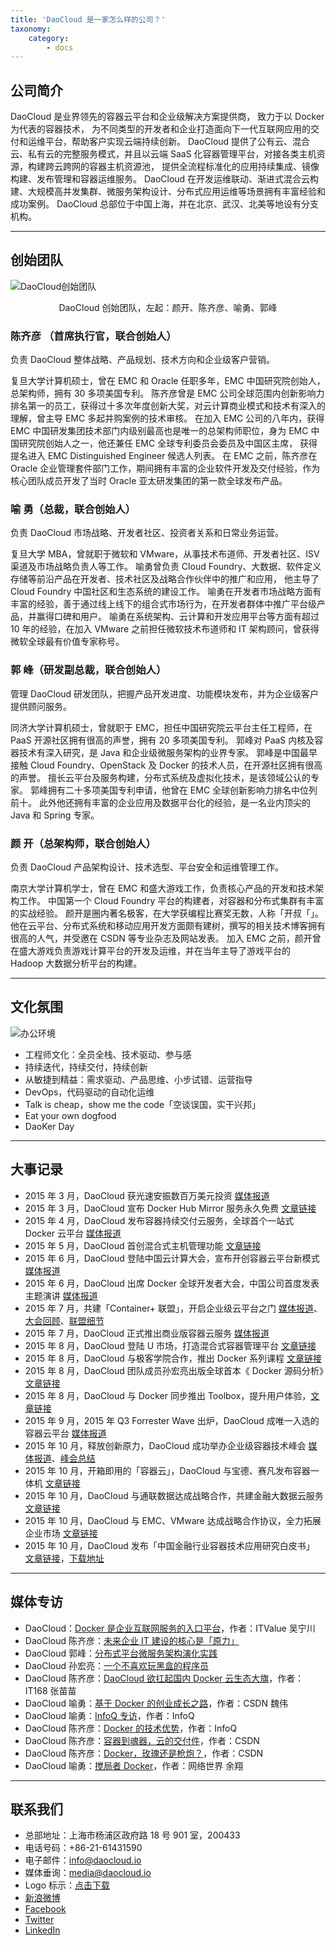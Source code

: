 ```yaml
---
title: 'DaoCloud 是一家怎么样的公司？'
taxonomy:
    category:
        - docs
---
```


<!-- reviewed by fiona -->

## 公司简介

DaoCloud 是业界领先的容器云平台和企业级解决方案提供商，
致力于以 Docker 为代表的容器技术，
为不同类型的开发者和企业打造面向下一代互联网应用的交付和运维平台，帮助客户实现云端持续创新。
DaoCloud 提供了公有云、混合云、私有云的完整服务模式，并且以云端 SaaS 化容器管理平台，对接各类主机资源，构建跨云跨网的容器主机资源池，
提供全流程标准化的应用持续集成、镜像构建、发布管理和容器运维服务。
DaoCloud 在开发运维联动、渐进式混合云构建、大规模高并发集群、微服务架构设计、分布式应用运维等场景拥有丰富经验和成功案例。
DaoCloud 总部位于中国上海，并在北京、武汉、北美等地设有分支机构。

---

## 创始团队

![DaoCloud创始团队](daocloud_founders.jpg)
<center>DaoCloud 创始团队，左起：颜开、陈齐彦、喻勇、郭峰</center>

### 陈齐彦 （首席执行官，联合创始人）

负责 DaoCloud 整体战略、产品规划、技术方向和企业级客户营销。

复旦大学计算机硕士，曾在 EMC 和 Oracle 任职多年，EMC 中国研究院创始人，总架构师，拥有 30 多项美国专利。
陈齐彦曾是 EMC 公司全球范围内创新影响力排名第一的员工，获得过十多次年度创新大奖，对云计算商业模式和技术有深入的理解，曾主导 EMC 多起并购案例的技术审核。
在加入 EMC 公司的八年内，获得 EMC 中国研发集团技术部门内级别最高也是唯一的总架构师职位，身为 EMC 中国研究院创始人之一，他还兼任 EMC 全球专利委员会委员及中国区主席，
获得提名进入 EMC Distinguished Engineer 候选人列表。
在 EMC 之前，陈齐彦在 Oracle 企业管理套件部门工作，期间拥有丰富的企业软件开发及交付经验，作为核心团队成员开发了当时 Oracle 亚太研发集团的第一款全球发布产品。

### 喻 勇（总裁，联合创始人）

负责 DaoCloud 市场战略、开发者社区、投资者关系和日常业务运营。

复旦大学 MBA，曾就职于微软和 VMware，从事技术布道师、开发者社区、ISV 渠道及市场战略负责人等工作。
喻勇曾负责 Cloud Foundry、大数据、软件定义存储等前沿产品在开发者、技术社区及战略合作伙伴中的推广和应用，
他主导了 Cloud Foundry 中国社区和生态系统的建设工作。
喻勇在开发者市场战略方面有丰富的经验，善于通过线上线下的组合式市场行为，在开发者群体中推广平台级产品，并赢得口碑和用户。
喻勇在系统架构、云计算和开发应用平台等方面有超过 10 年的经验，在加入 VMware 之前担任微软技术布道师和 IT 架构顾问，曾获得微软全球最有价值专家称号。

### 郭 峰（研发副总裁，联合创始人）

管理 DaoCloud 研发团队，把握产品开发进度、功能模块发布，并为企业级客户提供顾问服务。

同济大学计算机硕士，曾就职于 EMC，担任中国研究院云平台主任工程师，在 PaaS 开源社区拥有很高的声誉，拥有 20 多项美国专利。
郭峰对 PaaS 内核及容器技术有深入研究，是 Java 和企业级微服务架构的业界专家。
郭峰是中国最早接触 Cloud Foundry、OpenStack 及 Docker 的技术人员，在开源社区拥有很高的声誉。
擅长云平台及服务构建，分布式系统及虚拟化技术，是该领域公认的专家。
郭峰拥有二十多项美国专利申请，他曾在 EMC 全球创新影响力排名中位列前十。
此外他还拥有丰富的企业应用及数据平台化的经验，是一名业内顶尖的 Java 和 Spring 专家。

### 颜 开（总架构师，联合创始人）

负责 DaoCloud 产品架构设计、技术选型、平台安全和运维管理工作。

南京大学计算机学士，曾在 EMC 和盛大游戏工作，负责核心产品的开发和技术架构工作。
中国第一个 Cloud Foundry 平台的构建者，对容器和分布式集群有丰富的实战经验。
颜开是圈内著名极客，在大学获编程比赛奖无数，人称「开叔「」。
他在云平台、分布式系统和移动应用开发方面颇有建树，撰写的相关技术博客拥有很高的人气，并受邀在 CSDN 等专业杂志及网站发表。
加入 EMC 之前，颜开曾在盛大游戏负责游戏计算平台的开发及运维，并在当年主导了游戏平台的 Hadoop 大数据分析平台的构建。

---

## 文化氛围

![办公环境](IMG_7878.jpg)

+ 工程师文化：全员全栈、技术驱动、参与感
+ 持续迭代，持续交付，持续创新
+ 从敏捷到精益：需求驱动、产品思维、小步试错、运营指导
+ DevOps，代码驱动的自动化运维
+ Talk is cheap，show me the code「空谈误国，实干兴邦」
+ Eat your own dogfood
+ DaoKer Day

---

## 大事记录

+ 2015 年 3 月，DaoCloud 获光速安振数百万美元投资 [媒体报道](http://www.prnasia.com/story/archive/1351306_ZH51306_1) 
+ 2015 年 3 月，DaoCloud 宣布 Docker Hub Mirror 服务永久免费 [文章链接](http://blog.daocloud.io/daocloud-mirror-free/) 
+ 2015 年 4 月，DaoCloud 发布容器持续交付云服务，全球首个一站式 Docker 云平台 [媒体报道](http://www.prnasia.com/story/119782-1.shtml) 
+ 2015 年 5 月，DaoCloud 首创混合式主机管理功能 [文章链接](http://blog.daocloud.io/daocloud_sr_alpha/) 
+ 2015 年 6 月，DaoCloud 登陆中国云计算大会，宣布开创容器云平台新模式 [媒体报道](http://www.prnasia.com/story/123542-1.shtml)
+ 2015 年 6 月，DaoCloud 出席 Docker 全球开发者大会，中国公司首度发表主题演讲 [媒体报道](http://www.prnasia.com/story/125142-1.shtml) 
+ 2015 年 7 月，共建「Container+ 联盟」，开启企业级云平台之门 [媒体报道](http://www.prnasia.com/story/125561-1.shtml)、[大会回顾](http://blog.daocloud.io/daocloud0630event/)、[联盟细节](http://blog.daocloud.io/daocloud_container_plus/) 
+ 2015 年 7 月，DaoCloud 正式推出商业版容器云服务 [媒体报道](http://www.prnasia.com/story/127720-1.shtml)
+ 2015 年 8 月，DaoCloud 登陆 U 市场，打造混合式容器管理平台 [文章链接](http://blog.daocloud.io/daocloud-umarket/) 
+ 2015 年 8 月，DaoCloud 与极客学院合作，推出 Docker 系列课程 [文章链接](http://blog.daocloud.io/jikexueyuan/)
+ 2015 年 8 月，DaoCloud 团队成员孙宏亮出版全球首本《 Docker 源码分析》[文章链接](http://blog.daocloud.io/docker_yuanma_fenxi_quanqiu_shoufa/)
+ 2015 年 8 月，DaoCloud 与 Docker 同步推出 Toolbox，提升用户体验，[文章链接](http://blog.daocloud.io/toolbox/)
+ 2015 年 9 月，2015 年 Q3 Forrester Wave 出炉，DaoCloud 成唯一入选的容器云平台 [媒体报道](http://www.prnasia.com/story/133321-1.shtml)
+ 2015 年 10 月，释放创新原力，DaoCloud 成功举办企业级容器技术峰会 [媒体报道](http://www.prnasia.com/story/133570-1.shtml)、[峰会总结](http://blog.daocloud.io/rongqijishufenghui/) 
+ 2015 年 10 月，开箱即用的「容器云」，DaoCloud 与宝德、赛凡发布容器一体机 [文章链接](http://blog.daocloud.io/yitiji/)
+ 2015 年 10 月，DaoCloud 与通联数据达成战略合作，共建金融大数据云服务 [文章链接](http://blog.daocloud.io/tonglianshuju/) 
+ 2015 年 10 月，DaoCloud 与 EMC、VMware 达成战略合作协议，全力拓展企业市场 [文章链接](http://blog.daocloud.io/hezuoxieyi/)
+ 2015 年 10 月，DaoCloud 发布「中国金融行业容器技术应用研究白皮书」 [文章链接](http://blog.daocloud.io/baipishu/)，[下载地址](http://7xi8kv.com5.z0.glb.qiniucdn.com/%E3%80%8A%E4%B8%AD%E5%9B%BD%E9%87%91%E8%9E%8D%E8%A1%8C%E4%B8%9A%E5%AE%B9%E5%99%A8%E6%8A%80%E6%9C%AF%E5%92%8C%E5%B9%B3%E5%8F%B0%E5%BA%94%E7%94%A8%E7%A0%94%E7%A9%B6%E3%80%8B%E7%99%BD%E7%9A%AE%E4%B9%A6update.pdf)

---

## 媒体专访

+ DaoCloud：[Docker 是企业互联网服务的入口平台](http://blog.daocloud.io/itvalue-zhuangao/)，作者：ITValue 吴宁川
+ DaoCloud 陈齐彦：[未来企业 IT 建设的核心是「原力」](http://blog.daocloud.io/roby_force/)
+ DaoCloud 郭峰：[分布式平台微服务架构演化实践](http://blog.daocloud.io/microservice-in-distributed-platform/)
+ DaoCloud 孙宏亮：[一个不喜欢玩黑盒的程序员](http://blog.daocloud.io/allen-interview/)
+ DaoCloud 陈齐彦：[DaoCloud 欲扛起国内 Docker 云生态大旗](http://blog.daocloud.io/roby_interview/)，作者：IT168 张苗苗
+ DaoCloud 喻勇：[基于 Docker 的创业成长之路](http://blog.daocloud.io/daocloud_frank_interview/)，作者：CSDN 魏伟
+ DaoCloud 喻勇：[InfoQ 专访](http://blog.daocloud.io/interview-with-frank-by-infoq/)，作者：InfoQ
+ DaoCloud 陈齐彦：[Docker 的技术优势](http://blog.daocloud.io/interview-to-roby-by-infoq/)，作者：InfoQ
+ DaoCloud 陈齐彦：[容器到魂器，云的交付件](http://blog.daocloud.io/ostc_robychen/)，作者：CSDN
+ DaoCloud 陈齐彦：[Docker，玫瑰还是枪炮？](http://blog.daocloud.io/csdn-interview-robychen/)，作者：CSDN
+ DaoCloud 喻勇：[搅局者 Docker](http://blog.daocloud.io/interview-to-frank-by-cnw/)，作者：网络世界 余翔

---

## 联系我们

* 总部地址：上海市杨浦区政府路 18 号 901 室，200433
* 电话号码：+86-21-61431590
* 电子邮件：[info@daocloud.io](mailto:info@daocloud.io?subject=FROM_DOCS_PAGES)
* 媒体垂询：[media@daocloud.io](mailto:media@daocloud.io?subject=FROM_DOCS_PAGES)
* Logo 标示：[点击下载](http://7xo6wp.dl1.z0.glb.clouddn.com/daocloud_press_kit.zip)
* [新浪微博](http://weibo.com/daocloud)
* [Facebook](https://www.facebook.com/pages/DaoCloudio/794434853974192)
* [Twitter](https://twitter.com/DaoCloudIO)
* [LinkedIn](https://www.linkedin.com/company/daocloud-network-technology-co-ltd-)
